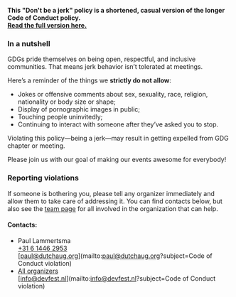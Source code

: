 __This "Don't be a jerk" policy is a shortened, casual version of the longer Code of Conduct policy.  
[Read the full version here.](http://meta.wikimedia.org/wiki/Don%27t_be_a_dick)__

### In a nutshell

GDGs pride themselves on being open, respectful, and inclusive communities. That means jerk behavior isn’t tolerated at meetings.

Here’s a reminder of the things we **strictly do not allow**:

- Jokes or offensive comments about sex, sexuality, race, religion, nationality or body size or shape;
- Display of pornographic images in public;
- Touching people uninvitedly;
- Continuing to interact with someone after they’ve asked you to stop.

Violating this policy&mdash;being a jerk&mdash;may result in getting expelled from GDG chapter or meeting.

Please join us with our goal of making our events awesome for everybody!

### Reporting violations

If someone is bothering you, please tell any organizer immediately and allow them to take care of addressing it. You can find contacts below, but also see the [team page](/team) for all involved in the organization that can help.

#### Contacts:

- Paul Lammertsma  
  <a href="tel:+31614462953">+31 6 1446 2953</a>  
  [paul@dutchaug.org](mailto:paul@dutchaug.org?subject=Code of Conduct violation)
- [All organizers](/team)  
  [info@devfest.nl](mailto:info@devfest.nl?subject=Code of Conduct violation)
